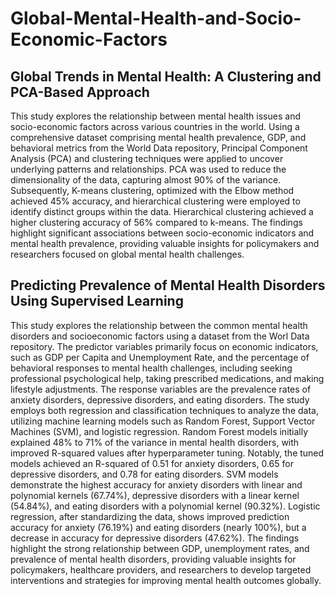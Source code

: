 # Global-Mental-Health-and-Socio-Economic-Factors

## Global Trends in Mental Health: A Clustering and PCA-Based Approach
This study explores the relationship between mental health issues and socio-economic factors across various countries in the world. Using a comprehensive dataset comprising mental health prevalence, GDP, and behavioral metrics from the World Data repository, Principal Component Analysis (PCA) and clustering techniques were applied to uncover underlying patterns and relationships. PCA was used to reduce the dimensionality of the data, capturing almost 90% of the variance. Subsequently, K-means clustering, optimized with the Elbow method achieved 45% accuracy, and hierarchical clustering were employed to identify distinct groups within the data. Hierarchical clustering achieved a higher clustering accuracy of 56% compared to k-means. The findings highlight significant associations between socio-economic indicators and mental health prevalence, providing valuable insights for policymakers and researchers focused on global mental health challenges.

## Predicting Prevalence of Mental Health Disorders Using Supervised Learning
This study explores the relationship between the common mental health disorders and socioeconomic factors using a dataset from the Worl Data repository. The predictor variables primarily focus on economic indicators, such as GDP per Capita and Unemployment Rate, and the percentage of behavioral responses to mental health challenges, including seeking professional psychological help, taking prescribed medications, and making lifestyle adjustments. The response variables are the prevalence rates of anxiety disorders, depressive disorders, and eating disorders. The study employs both regression and classification techniques to analyze the data, utilizing machine learning models such as Random Forest, Support Vector Machines (SVM), and logistic regression. Random Forest models initially explained 48% to 71% of the variance in mental health disorders, with improved R-squared values after hyperparameter tuning. Notably, the tuned models achieved an R-squared of 0.51 for anxiety disorders, 0.65 for depressive disorders, and 0.78 for eating disorders. SVM models demonstrate the highest accuracy for anxiety disorders with linear and polynomial kernels (67.74%), depressive disorders with a linear kernel (54.84%), and eating disorders with a polynomial kernel (90.32%). Logistic regression, after standardizing the data, shows improved prediction accuracy for anxiety (76.19%) and eating disorders (nearly 100%), but a decrease in accuracy for depressive disorders (47.62%). The findings highlight the strong relationship between GDP, unemployment rates, and prevalence of mental health disorders, providing valuable insights for policymakers, healthcare providers, and researchers to develop targeted interventions and strategies for improving mental health outcomes globally.
